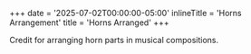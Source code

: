 +++
date = '2025-07-02T00:00:00-05:00'
inlineTitle = 'Horns Arrangement'
title = 'Horns Arranged'
+++

Credit for arranging horn parts in musical compositions.
